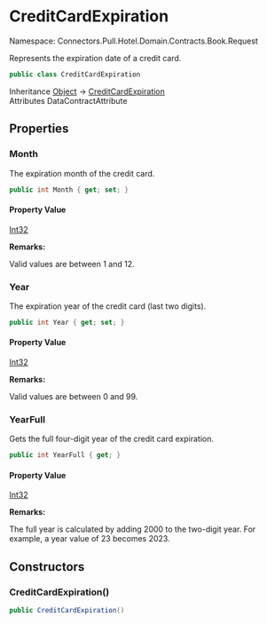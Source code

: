 # CreditCardExpiration

Namespace: Connectors.Pull.Hotel.Domain.Contracts.Book.Request

Represents the expiration date of a credit card.

```csharp
public class CreditCardExpiration
```

Inheritance [Object](https://docs.microsoft.com/en-us/dotnet/api/system.object) → [CreditCardExpiration](./connectors.pull.hotel.domain.contracts.book.request.creditcardexpiration)<br />
Attributes DataContractAttribute

## Properties

### **Month**

The expiration month of the credit card.

```csharp
public int Month { get; set; }
```

#### Property Value

[Int32](https://docs.microsoft.com/en-us/dotnet/api/system.int32)<br />

**Remarks:**

Valid values are between 1 and 12.

### **Year**

The expiration year of the credit card (last two digits).

```csharp
public int Year { get; set; }
```

#### Property Value

[Int32](https://docs.microsoft.com/en-us/dotnet/api/system.int32)<br />

**Remarks:**

Valid values are between 0 and 99.

### **YearFull**

Gets the full four-digit year of the credit card expiration.

```csharp
public int YearFull { get; }
```

#### Property Value

[Int32](https://docs.microsoft.com/en-us/dotnet/api/system.int32)<br />

**Remarks:**

The full year is calculated by adding 2000 to the two-digit year. For example, a year value of 23 becomes 2023.

## Constructors

### **CreditCardExpiration()**

```csharp
public CreditCardExpiration()
```
